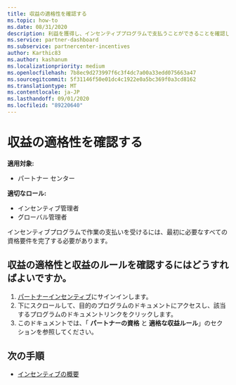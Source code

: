 ```yaml
---
title: 収益の適格性を確認する
ms.topic: how-to
ms.date: 08/31/2020
description: 利益を獲得し、インセンティブプログラムで支払うことができることを確認します。
ms.service: partner-dashboard
ms.subservice: partnercenter-incentives
author: Karthic83
ms.author: kashanum
ms.localizationpriority: medium
ms.openlocfilehash: 7b8ec9d273997f6c3f4dc7a00a33edd075663a47
ms.sourcegitcommit: 5f31146f50e01dc4c1922e0a5bc369f0a3cd8162
ms.translationtype: MT
ms.contentlocale: ja-JP
ms.lasthandoff: 09/01/2020
ms.locfileid: "89220640"
---
```

# <a name="confirm-your-earnings-eligibility"></a>収益の適格性を確認する

**適用対象:**

- パートナー センター

**適切なロール:**

- インセンティブ管理者
- グローバル管理者

インセンティブプログラムで作業の支払いを受けるには、最初に必要なすべての資格要件を完了する必要があります。

## <a name="how-do-i-check-my-earning-eligibility-and-revenue-rules"></a>収益の適格性と収益のルールを確認するにはどうすればよいですか。

1. [パートナーインセンティブ](https://partner.microsoft.com/membership/partner-incentives)にサインインします。
2. 下にスクロールして、目的のプログラムのドキュメントにアクセスし、該当するプログラムのドキュメントリンクをクリックします。
3. このドキュメントでは、「 **パートナーの資格** と **適格な収益ルール**」のセクションを参照してください。

## <a name="next-steps"></a>次の手順

- [インセンティブの概要](incentives-get-started-intro.md)
